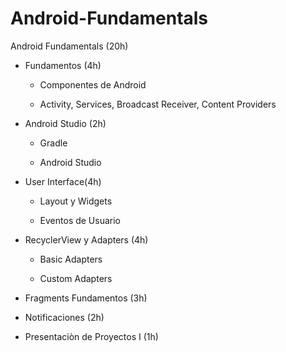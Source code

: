 # Android-Fundamentals
Android Fundamentals (20h)

 - Fundamentos (4h)
    
    * Componentes de Android

    * Activity, Services, Broadcast Receiver, Content Providers
     
 - Android Studio (2h)
 
    * Gradle

    * Android Studio
  
 - User Interface(4h)
 
    * Layout y Widgets

    * Eventos de Usuario
    
 - RecyclerView y Adapters (4h)
 
    * Basic Adapters
    
    * Custom Adapters
    
 - Fragments Fundamentos (3h)
 
 - Notificaciones (2h)
 
 - Presentaciòn de Proyectos I (1h)
